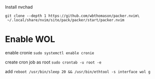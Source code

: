  Install nvchad

```
git clone --depth 1 https://github.com/wbthomason/packer.nvim\
 ~/.local/share/nvim/site/pack/packer/start/packer.nvim
```

# Enable WOL

enable cronie
```sudo systemctl enable cronie```

create cron job as root
```sudo crontab -u root -e```

add
```reboot /usr/bin/sleep 20 && /usr/bin/ethtool -s interface wol g```
